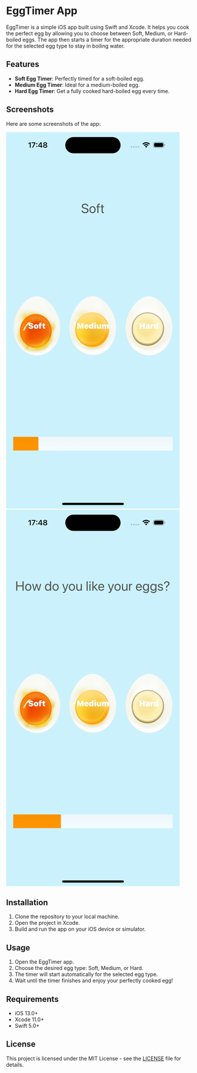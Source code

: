 # EggTimer App

EggTimer is a simple iOS app built using Swift and Xcode. It helps you cook the perfect egg by allowing you to choose between Soft, Medium, or Hard-boiled eggs. The app then starts a timer for the appropriate duration needed for the selected egg type to stay in boiling water.

## Features

- **Soft Egg Timer**: Perfectly timed for a soft-boiled egg.
- **Medium Egg Timer**: Ideal for a medium-boiled egg.
- **Hard Egg Timer**: Get a fully cooked hard-boiled egg every time.

## Screenshots

Here are some screenshots of the app:

![Screenshot 1](1.png)
![Screenshot 2](2.png)

## Installation

1. Clone the repository to your local machine.
2. Open the project in Xcode.
3. Build and run the app on your iOS device or simulator.

## Usage

1. Open the EggTimer app.
2. Choose the desired egg type: Soft, Medium, or Hard.
3. The timer will start automatically for the selected egg type.
4. Wait until the timer finishes and enjoy your perfectly cooked egg!

## Requirements

- iOS 13.0+
- Xcode 11.0+
- Swift 5.0+

## License

This project is licensed under the MIT License - see the [LICENSE](LICENSE) file for details.